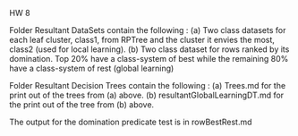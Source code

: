 HW 8

Folder Resultant DataSets contain the following :
(a) Two class datasets for each leaf cluster, class1, from RPTree and the cluster it envies the most, class2 (used for local learning).
(b) Two class dataset for rows ranked by its domination. Top 20% have a class-system of best while the remaining 80% have a class-system of rest (global learning)

Folder Resultant Decision Trees contain the following :
(a) Trees.md for the print out of the trees from (a) above. 
(b) resultantGlobalLearningDT.md for the print out of the tree from (b) above. 

The output for the domination predicate test is in rowBestRest.md
